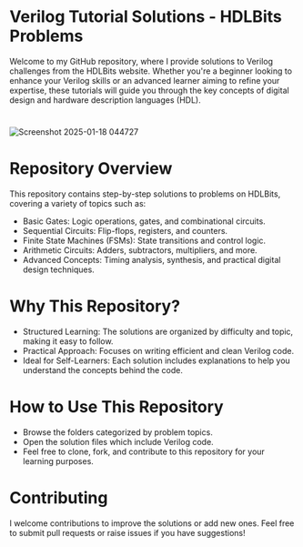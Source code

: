 #  Verilog Tutorial Solutions - HDLBits Problems
Welcome to my GitHub repository, where I provide solutions to Verilog challenges from the HDLBits website. Whether you're a beginner looking to enhance your Verilog skills or an advanced learner aiming to refine your expertise, these tutorials will guide you through the key concepts of digital design and hardware description languages (HDL).
#
![Screenshot 2025-01-18 044727](https://github.com/user-attachments/assets/de63494a-e288-40b7-b196-7c9bc02a30b4)

# Repository Overview
This repository contains step-by-step solutions to problems on HDLBits, covering a variety of topics such as:

- Basic Gates: Logic operations, gates, and combinational circuits.
- Sequential Circuits: Flip-flops, registers, and counters.
- Finite State Machines (FSMs): State transitions and control logic.
- Arithmetic Circuits: Adders, subtractors, multipliers, and more.
- Advanced Concepts: Timing analysis, synthesis, and practical digital design techniques.
# Why This Repository?
- Structured Learning: The solutions are organized by difficulty and topic, making it easy to follow.
- Practical Approach: Focuses on writing efficient and clean Verilog code.
- Ideal for Self-Learners: Each solution includes explanations to help you understand the concepts behind the code.
# How to Use This Repository
- Browse the folders categorized by problem topics.
- Open the solution files which include Verilog code.
- Feel free to clone, fork, and contribute to this repository for your learning purposes.
# Contributing
I welcome contributions to improve the solutions or add new ones. Feel free to submit pull requests or raise issues if you have suggestions!

